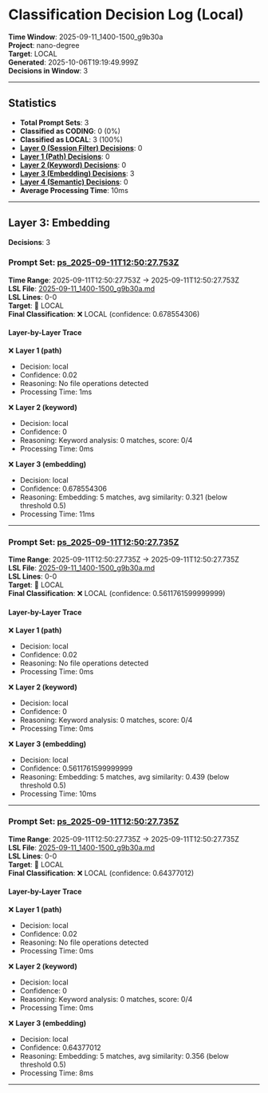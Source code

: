 # Classification Decision Log (Local)

**Time Window**: 2025-09-11_1400-1500_g9b30a<br>
**Project**: nano-degree<br>
**Target**: LOCAL<br>
**Generated**: 2025-10-06T19:19:49.999Z<br>
**Decisions in Window**: 3

---

## Statistics

- **Total Prompt Sets**: 3
- **Classified as CODING**: 0 (0%)
- **Classified as LOCAL**: 3 (100%)
- **[Layer 0 (Session Filter) Decisions](#layer-0-session-filter)**: 0
- **[Layer 1 (Path) Decisions](#layer-1-path)**: 0
- **[Layer 2 (Keyword) Decisions](#layer-2-keyword)**: 0
- **[Layer 3 (Embedding) Decisions](#layer-3-embedding)**: 3
- **[Layer 4 (Semantic) Decisions](#layer-4-semantic)**: 0
- **Average Processing Time**: 10ms

---

## Layer 3: Embedding

**Decisions**: 3

### Prompt Set: [ps_2025-09-11T12:50:27.753Z](../../history/2025-09-11_1400-1500_g9b30a.md#ps_2025-09-11T12:50:27.753Z)

**Time Range**: 2025-09-11T12:50:27.753Z → 2025-09-11T12:50:27.753Z<br>
**LSL File**: [2025-09-11_1400-1500_g9b30a.md](../../history/2025-09-11_1400-1500_g9b30a.md#ps_2025-09-11T12:50:27.753Z)<br>
**LSL Lines**: 0-0<br>
**Target**: 📍 LOCAL<br>
**Final Classification**: ❌ LOCAL (confidence: 0.678554306)

#### Layer-by-Layer Trace

❌ **Layer 1 (path)**
- Decision: local
- Confidence: 0.02
- Reasoning: No file operations detected
- Processing Time: 1ms

❌ **Layer 2 (keyword)**
- Decision: local
- Confidence: 0
- Reasoning: Keyword analysis: 0 matches, score: 0/4
- Processing Time: 0ms

❌ **Layer 3 (embedding)**
- Decision: local
- Confidence: 0.678554306
- Reasoning: Embedding: 5 matches, avg similarity: 0.321 (below threshold 0.5)
- Processing Time: 11ms

---

### Prompt Set: [ps_2025-09-11T12:50:27.735Z](../../history/2025-09-11_1400-1500_g9b30a.md#ps_2025-09-11T12:50:27.735Z)

**Time Range**: 2025-09-11T12:50:27.735Z → 2025-09-11T12:50:27.735Z<br>
**LSL File**: [2025-09-11_1400-1500_g9b30a.md](../../history/2025-09-11_1400-1500_g9b30a.md#ps_2025-09-11T12:50:27.735Z)<br>
**LSL Lines**: 0-0<br>
**Target**: 📍 LOCAL<br>
**Final Classification**: ❌ LOCAL (confidence: 0.5611761599999999)

#### Layer-by-Layer Trace

❌ **Layer 1 (path)**
- Decision: local
- Confidence: 0.02
- Reasoning: No file operations detected
- Processing Time: 0ms

❌ **Layer 2 (keyword)**
- Decision: local
- Confidence: 0
- Reasoning: Keyword analysis: 0 matches, score: 0/4
- Processing Time: 0ms

❌ **Layer 3 (embedding)**
- Decision: local
- Confidence: 0.5611761599999999
- Reasoning: Embedding: 5 matches, avg similarity: 0.439 (below threshold 0.5)
- Processing Time: 10ms

---

### Prompt Set: [ps_2025-09-11T12:50:27.735Z](../../history/2025-09-11_1400-1500_g9b30a.md#ps_2025-09-11T12:50:27.735Z)

**Time Range**: 2025-09-11T12:50:27.735Z → 2025-09-11T12:50:27.735Z<br>
**LSL File**: [2025-09-11_1400-1500_g9b30a.md](../../history/2025-09-11_1400-1500_g9b30a.md#ps_2025-09-11T12:50:27.735Z)<br>
**LSL Lines**: 0-0<br>
**Target**: 📍 LOCAL<br>
**Final Classification**: ❌ LOCAL (confidence: 0.64377012)

#### Layer-by-Layer Trace

❌ **Layer 1 (path)**
- Decision: local
- Confidence: 0.02
- Reasoning: No file operations detected
- Processing Time: 0ms

❌ **Layer 2 (keyword)**
- Decision: local
- Confidence: 0
- Reasoning: Keyword analysis: 0 matches, score: 0/4
- Processing Time: 0ms

❌ **Layer 3 (embedding)**
- Decision: local
- Confidence: 0.64377012
- Reasoning: Embedding: 5 matches, avg similarity: 0.356 (below threshold 0.5)
- Processing Time: 8ms

---

